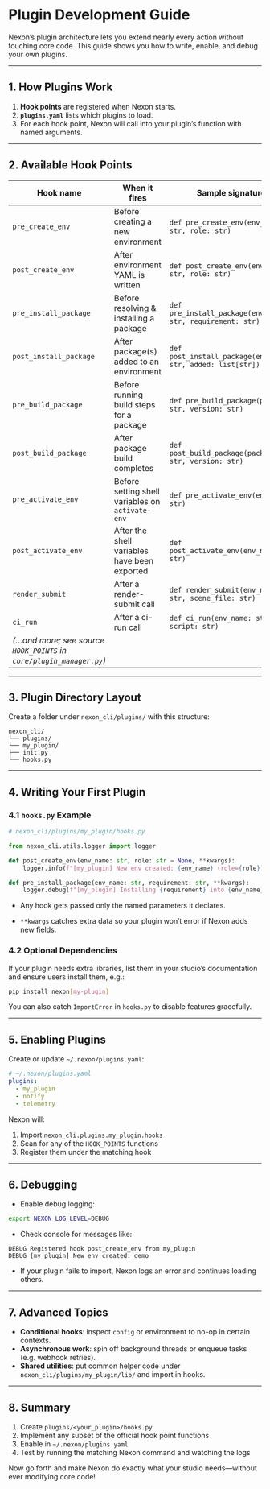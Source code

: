 # Plugin Development Guide

Nexon’s plugin architecture lets you extend nearly every action without touching core code. This guide shows you how to write, enable, and debug your own plugins.

---

## 1. How Plugins Work

1. **Hook points** are registered when Nexon starts.  
2. **`plugins.yaml`** lists which plugins to load.  
3. For each hook point, Nexon will call into your plugin’s function with named arguments.  

---

## 2. Available Hook Points

| Hook name               | When it fires                                           | Sample signature                              |
|-------------------------|---------------------------------------------------------|-----------------------------------------------|
| `pre_create_env`        | Before creating a new environment                       | `def pre_create_env(env_name: str, role: str)`|
| `post_create_env`       | After environment YAML is written                       | `def post_create_env(env_name: str, role: str)`|
| `pre_install_package`   | Before resolving & installing a package                 | `def pre_install_package(env_name: str, requirement: str)`|
| `post_install_package`  | After package(s) added to an environment                | `def post_install_package(env_name: str, added: list[str])`|
| `pre_build_package`     | Before running build steps for a package                | `def pre_build_package(package: str, version: str)`|
| `post_build_package`    | After package build completes                           | `def post_build_package(package: str, version: str)`|
| `pre_activate_env`      | Before setting shell variables on `activate-env`        | `def pre_activate_env(env_name: str)`         |
| `post_activate_env`     | After the shell variables have been exported            | `def post_activate_env(env_name: str)`        |
| `render_submit`         | After a render-submit call                              | `def render_submit(env_name: str, scene_file: str)`|
| `ci_run`                | After a ci-run call                                     | `def ci_run(env_name: str, script: str)`      |
| *(…and more; see source `HOOK_POINTS` in `core/plugin_manager.py`)* |  |  |

---

## 3. Plugin Directory Layout

Create a folder under `nexon_cli/plugins/` with this structure:
```folder
nexon_cli/
└── plugins/
└── my_plugin/
├── init.py
└── hooks.py
```


---

## 4. Writing Your First Plugin

### 4.1 `hooks.py` Example

```python
# nexon_cli/plugins/my_plugin/hooks.py

from nexon_cli.utils.logger import logger

def post_create_env(env_name: str, role: str = None, **kwargs):
    logger.info(f"[my_plugin] New env created: {env_name} (role={role})")

def pre_install_package(env_name: str, requirement: str, **kwargs):
    logger.debug(f"[my_plugin] Installing {requirement} into {env_name}")
```

 - Any hook gets passed only the named parameters it declares.

 - `**kwargs` catches extra data so your plugin won’t error if Nexon adds new fields.

### 4.2 Optional Dependencies
If your plugin needs extra libraries, list them in your studio’s documentation and ensure users install them, e.g.:

```bash
pip install nexon[my-plugin]
```
You can also catch `ImportError` in `hooks.py` to disable features gracefully.

---

## 5. Enabling Plugins
Create or update `~/.nexon/plugins.yaml`:

```yaml
# ~/.nexon/plugins.yaml
plugins:
  - my_plugin
  - notify
  - telemetry
```
Nexon will:
 1. Import `nexon_cli.plugins.my_plugin.hooks`
 2. Scan for any of the `HOOK_POINTS` functions 
 3. Register them under the matching hook

---

## 6. Debugging
 - Enable debug logging:
```bash
export NEXON_LOG_LEVEL=DEBUG
```

 - Check console for messages like:
```pgsql
DEBUG Registered hook post_create_env from my_plugin
DEBUG [my_plugin] New env created: demo
```

 - If your plugin fails to import, Nexon logs an error and continues loading others.

---
## 7. Advanced Topics
- **Conditional hooks**: inspect `config` or environment to no-op in certain contexts. 
- **Asynchronous work**: spin off background threads or enqueue tasks (e.g. webhook retries). 
- **Shared utilities**: put common helper code under `nexon_cli/plugins/my_plugin/lib/` and import in hooks.

---
## 8. Summary
1. Create `plugins/<your_plugin>/hooks.py`
2. Implement any subset of the official hook point functions 
3. Enable in `~/.nexon/plugins.yaml`
4. Test by running the matching Nexon command and watching the logs

Now go forth and make Nexon do exactly what your studio needs—without ever modifying core code!
